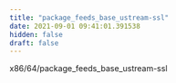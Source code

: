 ```yaml
---
title: "package_feeds_base_ustream-ssl"
date: 2021-09-01 09:41:01.391538
hidden: false
draft: false
---
```


x86/64/package_feeds_base_ustream-ssl

